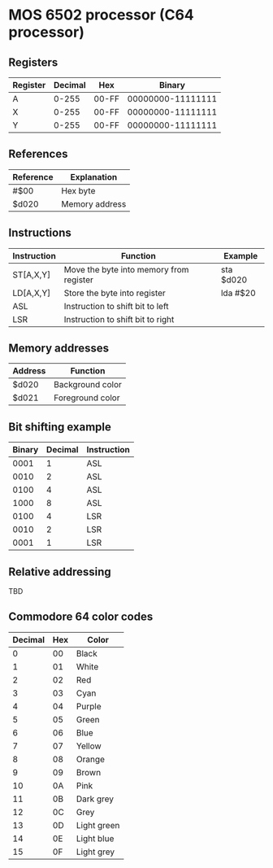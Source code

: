 # MOS 6502 processor (C64 processor)

## Registers

Register |  Decimal | Hex | Binary
---------|----------|-----|-------
A | 0-255 | 00-FF | 00000000-11111111
X | 0-255 | 00-FF | 00000000-11111111
Y | 0-255 | 00-FF | 00000000-11111111

## References

Reference | Explanation
----------|-------------
<span>#$00</span> | Hex byte
<span>$d020</span> | Memory address

## Instructions

Instruction | Function | Example
------------|----------|--------
ST[A,X,Y] | Move the byte into memory from register | sta $d020
LD[A,X,Y] | Store the byte into register | lda #$20
ASL | Instruction to shift bit to left
LSR | Instruction to shift bit to right

## Memory addresses

Address | Function
--------|---------
$d020 | Background color
$d021 | Foreground color
 
 ## Bit shifting example

Binary | Decimal | Instruction
-------|---------|------------
 0001 | 1 | ASL
 0010 | 2 | ASL
 0100 | 4 | ASL
 1000 | 8 | ASL
 0100 | 4 | LSR
 0010 | 2 | LSR
 0001 | 1 | LSR

 ## Relative addressing

TBD

## Commodore 64 color codes
Decimal | Hex | Color
--------|-----|------
0 | 00 | Black
1 | 01 | White
2 | 02 | Red
3 | 03 | Cyan
4 | 04 | Purple
5 | 05 | Green
6 | 06 | Blue
7 | 07 | Yellow
8 | 08 | Orange
9 | 09 | Brown
10 | 0A | Pink
11 | 0B | Dark grey
12 | 0C | Grey
13 | 0D | Light green
14 | 0E | Light blue
15 | 0F | Light grey
